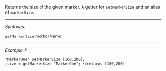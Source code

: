 Returns the size of the given marker. A getter for `setMarkerSize` and an alias of `markerSize`.


---
*Syntaxes:*

`getMarkerSize` markerName

---
*Example 1:*

```sqf
"MarkerOne" setMarkerSize [100,200];
_size = getMarkerSize "MarkerOne"; //returns [100,200]
```